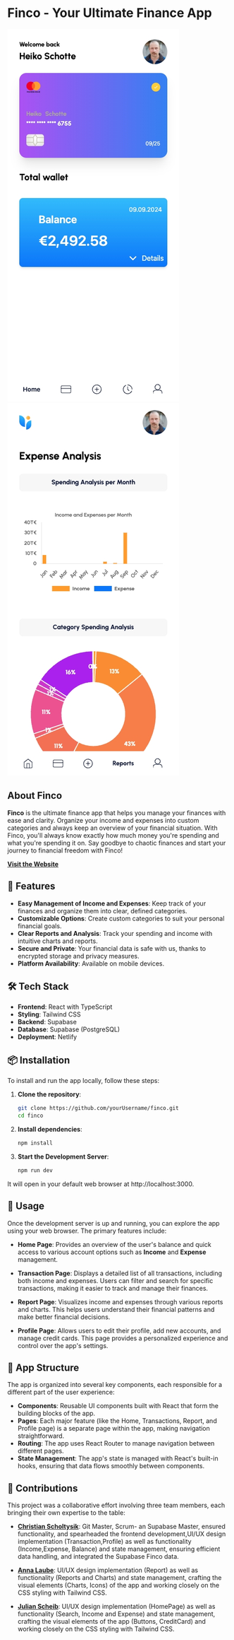 # Finco - Your Ultimate Finance App

![Finco Screenshot 1](/public/screenshots_readme/Home.jpeg)
![Finco Screenshot 2](/public/screenshots_readme/report.jpeg)

## About Finco

**Finco** is the ultimate finance app that helps you manage your finances with ease and clarity. Organize your income and expenses into custom categories and always keep an overview of your financial situation. With Finco, you'll always know exactly how much money you're spending and what you're spending it on. Say goodbye to chaotic finances and start your journey to financial freedom with Finco!

**[Visit the Website](https://finco-app.netlify.app/)**

## 🚀 Features

- **Easy Management of Income and Expenses**: Keep track of your finances and organize them into clear, defined categories.
- **Customizable Options**: Create custom categories to suit your personal financial goals.
- **Clear Reports and Analysis**: Track your spending and income with intuitive charts and reports.
- **Secure and Private**: Your financial data is safe with us, thanks to encrypted storage and privacy measures.
- **Platform Availability**: Available on mobile devices.

## 🛠️ Tech Stack

- **Frontend**: React with TypeScript
- **Styling**: Tailwind CSS
- **Backend**: Supabase
- **Database**: Supabase (PostgreSQL)
- **Deployment**: Netlify

## 📦 Installation

To install and run the app locally, follow these steps:

1. **Clone the repository**:

   ```bash
   git clone https://github.com/yourUsername/finco.git
   cd finco

   ```

2. **Install dependencies**:

   ```bash
   npm install

   ```

3. **Start the Development Server**:

   ```bash
   npm run dev
   ```

It will open in your default web browser at http://localhost:3000.

## 🚦 Usage

Once the development server is up and running, you can explore the app using your web browser. The primary features include:

- **Home Page**: Provides an overview of the user's balance and quick access to various account options such as **Income** and **Expense** management.

- **Transaction Page**: Displays a detailed list of all transactions, including both income and expenses. Users can filter and search for specific transactions, making it easier to track and manage their finances.

- **Report Page**: Visualizes income and expenses through various reports and charts. This helps users understand their financial patterns and make better financial decisions.

- **Profile Page**: Allows users to edit their profile, add new accounts, and manage credit cards. This page provides a personalized experience and control over the app's settings.

## 📁 App Structure

The app is organized into several key components, each responsible for a different part of the user experience:

- **Components**: Reusable UI components built with React that form the building blocks of the app.
- **Pages**: Each major feature (like the Home, Transactions, Report, and Profile page) is a separate page within the app, making navigation straightforward.
- **Routing**: The app uses React Router to manage navigation between different pages.
- **State Management**: The app's state is managed with React's built-in hooks, ensuring that data flows smoothly between components.

## 👥 Contributions

This project was a collaborative effort involving three team members, each bringing their own expertise to the table:

- [**Christian Scholtysik**](https://github.com/ChristianScholtysik): Git Master, Scrum- an Supabase Master, ensured functionality, and spearheaded the frontend development,UI/UX design implementation (Transaction,Profile) as well as functionality (Income,Expense, Balance) and state management, ensuring efficient data handling, and integrated the Supabase Finco data.

- [**Anna Laube**](https://github.com/shakedown3000): UI/UX design implementation (Report) as well as functionality (Reports and Charts) and state management, crafting the visual elements (Charts, Icons) of the app and working closely on the CSS styling with Tailwind CSS.

- [**Julian Scheib**](https://github.com/JulianScheib): UI/UX design implementation (HomePage) as well as functionality (Search, Income and Expense) and state management, crafting the visual elements of the app (Buttons, CreditCard) and working closely on the CSS styling with Tailwind CSS.
